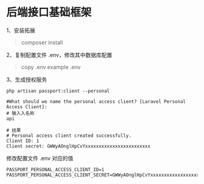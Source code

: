 # 后端接口基础框架
1、安装拓展
> composer install

2、复制配置文件 .env，修改其中数据库配置
>copy .env.example .env

3、生成授权服务
```shell
php artisan passport:client --personal

#What should we name the personal access client? [Laravel Personal Access Client]:
# 输入入名称
api

# 结果
# Personal access client created successfully.
Client ID: 1
Client secret: GWWyAOnglHpCvYxxxxxxxxxxxxxxxxxxxxxxxx
```

修改配置文件 .env 对应的值
```shell
PASSPORT_PERSONAL_ACCESS_CLIENT_ID=1
PASSPORT_PERSONAL_ACCESS_CLIENT_SECRET=GWWyAOnglHpCvYxxxxxxxxxxxxxxxxxxxxxxxx
```
